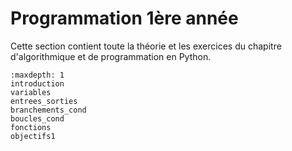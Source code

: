 <!-- Copyright 2024 Maxime Jan <maxime.jan@edufr.ch> -->
<!-- SPDX-License-Identifier: CC-BY-NC-SA-4.0 -->

# Programmation 1ère année

Cette section contient toute la théorie et les exercices du chapitre d'algorithmique et de programmation en Python.

```{toctree}
:maxdepth: 1
introduction
variables
entrees_sorties
branchements_cond
boucles_cond
fonctions
objectifs1
```

